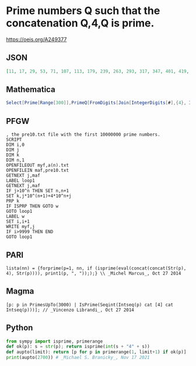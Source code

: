 # Prime numbers Q such that the concatenation Q,4,Q is prime\.
https://oeis.org/A249377
## JSON
```JSON
[11, 17, 29, 53, 71, 107, 113, 179, 239, 263, 293, 317, 347, 401, 419, 503, 557, 569, 641, 659, 809, 857, 863, 941, 953, 983, 1049, 1103, 1277, 1301, 1319, 1439, 1487, 1553, 1613, 1667, 1733, 1877, 1889, 1901, 1907, 1949, 2243, 2381, 2447, 2477, 2687, 2693]
```
## Mathematica
```Mathematica
Select[Prime[Range[300]],PrimeQ[FromDigits[Join[IntegerDigits[#],{4}, IntegerDigits[ #]]]]&] (* _Harvey P. Dale_, Aug 01 2016 *)
```
## PFGW
```PFGW
, the pre10.txt file with the first 10000000 prime numbers.
SCRIPT
DIM i,0
DIM j
DIM k
DIM n,1
OPENFILEOUT myf,a(n).txt
OPENFILEIN maf,pre10.txt
GETNEXT j,maf
LABEL loop1
GETNEXT j,maf
IF j>10^n THEN SET n,n+1
SET k,j*10^(n+1)+4*10^n+j
PRP k
IF ISPRP THEN GOTO w
GOTO loop1
LABEL w
SET i,i+1
WRITE myf,j
IF i>9999 THEN END
GOTO loop1
```
## PARI
```PARI
lista(nn) = {forprime(p=1, nn, if (isprime(eval(concat(concat(Str(p), 4), Str(p)))), print1(p, ", ")););} \\ _Michel Marcus_, Oct 27 2014
```
## Magma
```Magma
[p: p in PrimesUpTo(3000) | IsPrime(Seqint(Intseq(p) cat [4] cat Intseq(p)))]; // _Vincenzo Librandi_, Oct 27 2014
```
## Python
```Python
from sympy import isprime, primerange
def ok(p): s = str(p); return isprime(int(s + "4" + s))
def aupto(limit): return [p for p in primerange(1, limit+1) if ok(p)]
print(aupto(2700)) # _Michael S. Branicky_, Nov 17 2021
```
